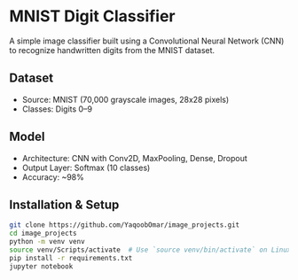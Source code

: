 # MNIST Digit Classifier

A simple image classifier built using a Convolutional Neural Network (CNN) to recognize handwritten digits from the MNIST dataset.

## Dataset
- Source: MNIST (70,000 grayscale images, 28x28 pixels)
- Classes: Digits 0–9

## Model
- Architecture: CNN with Conv2D, MaxPooling, Dense, Dropout
- Output Layer: Softmax (10 classes)
- Accuracy: ~98%

## Installation & Setup
```bash
git clone https://github.com/YaqoobOmar/image_projects.git
cd image_projects
python -m venv venv
source venv/Scripts/activate  # Use `source venv/bin/activate` on Linux/Mac
pip install -r requirements.txt
jupyter notebook
